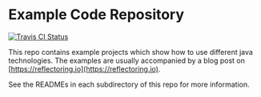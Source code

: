 # Example Code Repository

[![Travis CI Status](https://travis-ci.org/thombergs/code-examples.svg?branch=master)](https://travis-ci.org/thombergs/code-examples)

This repo contains example projects which show how to use different java technologies.
The examples are usually accompanied by a blog post on [https://reflectoring.io](https://reflectoring.io).

See the READMEs in each subdirectory of this repo for more information. 

